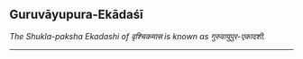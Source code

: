 ## Guruvāyupura-Ekādaśī
_The Shukla-paksha Ekadashi of वृश्चिकमास is known as गुरुवायुपुर-एकादशी._

---
